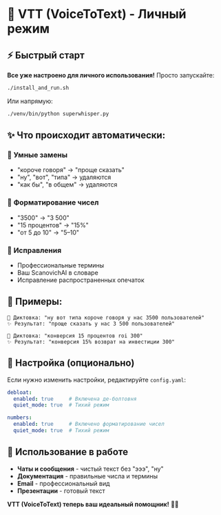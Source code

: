 # 🎯 VTT (VoiceToText) - Личный режим

## ⚡ Быстрый старт

**Все уже настроено для личного использования!** Просто запускайте:

```bash
./install_and_run.sh
```

Или напрямую:

```bash
./venv/bin/python superwhisper.py
```

## ✨ Что происходит автоматически:

### 🧹 **Умные замены**
- "короче говоря" → "проще сказать"
- "ну", "вот", "типа" → удаляются
- "как бы", "в общем" → удаляются

### 🔢 **Форматирование чисел**
- "3500" → "3 500"
- "15 процентов" → "15%"
- "от 5 до 10" → "5–10"

### 📝 **Исправления**
- Профессиональные термины
- Ваш ScanovichAI в словаре
- Исправление распространенных опечаток

## 🎯 Примеры:

```
🎤 Диктовка: "ну вот типа короче говоря у нас 3500 пользователей"
✨ Результат: "проще сказать у нас 3 500 пользователей"
```

```
🎤 Диктовка: "конверсия 15 процентов roi 300"
✨ Результат: "конверсия 15% возврат на инвестиции 300"
```

## 🔧 Настройка (опционально)

Если нужно изменить настройки, редактируйте `config.yaml`:

```yaml
debloat:
  enabled: true     # Включена де-болтовня
  quiet_mode: true  # Тихий режим

numbers:
  enabled: true     # Включено форматирование чисел
  quiet_mode: true  # Тихий режим
```

## 🚀 Использование в работе

- **Чаты и сообщения** - чистый текст без "эээ", "ну"
- **Документация** - правильные числа и термины
- **Email** - профессиональный вид
- **Презентации** - готовый текст

**VTT (VoiceToText) теперь ваш идеальный помощник!** 🎤✨
